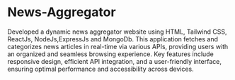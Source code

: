 # News-Aggregator
Developed a dynamic news aggregator website using HTML, Tailwind CSS, ReactJs, NodeJs,ExpressJs and MongoDb. This application fetches and categorizes news articles in real-time via various APIs, providing users with an organized and seamless browsing experience. Key features include responsive design, efficient API integration, and a user-friendly interface, ensuring optimal performance and accessibility across devices.
